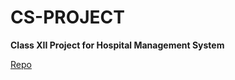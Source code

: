 # CS-PROJECT
**Class XII Project for Hospital Management System**

[Repo](https://github.com/SamarthPyati/CS-Project.git)

